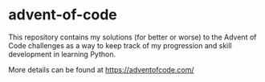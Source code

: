 # advent-of-code

This repository contains my solutions (for better or worse) to the Advent of Code challenges as a way to keep track of my progression and skill development in learning Python. 

More details can be found at https://adventofcode.com/


